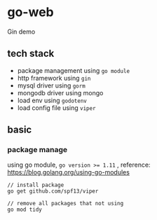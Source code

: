 # go-web

Gin demo

## tech stack

* package management using `go module`
* http framework using `gin`
* mysql driver using `gorm`
* mongodb driver using mongo
* load env using `godotenv`
* load config file using `viper`

## basic

### package manage

using go module, `go version >= 1.11` , reference: https://blog.golang.org/using-go-modules

``` 
// install package
go get github.com/spf13/viper

// remove all packages that not using
go mod tidy
```
